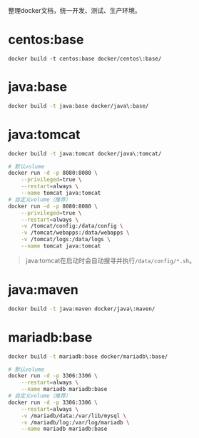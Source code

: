 整理docker文档，统一开发、测试、生产环境。

# centos:base
```base
docker build -t centos:base docker/centos\:base/
```

# java:base
```bash
docker build -t java:base docker/java\:base/
```

# java:tomcat
```bash
docker build -t java:tomcat docker/java\:tomcat/

# 默认volume
docker run -d -p 8080:8080 \
    --privileged=true \
    --restart=always \
    --name tomcat java:tomcat
# 自定义volume（推荐）
docker run -d -p 8080:8080 \
    --privileged=true \
    --restart=always \
    -v /tomcat/config:/data/config \
    -v /tomcat/webapps:/data/webapps \
    -v /tomcat/logs:/data/logs \
    --name tomcat java:tomcat
```
> java:tomcat在启动时会自动搜寻并执行`/data/config/*.sh`。

# java:maven
```bash
docker build -t java:maven docker/java\:maven/
```

# mariadb:base
```bash
docker build -t mariadb:base docker/mariadb\:base/

# 默认volume
docker run -d -p 3306:3306 \
    --restart=always \
    --name mariadb mariadb:base
# 自定义volume（推荐）
docker run -d -p 3306:3306 \
    --restart=always \
    -v /mariadb/data:/var/lib/mysql \
    -v /mariadb/log:/var/log/mariadb \
    --name mariadb mariadb:base
```
